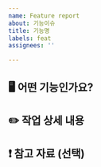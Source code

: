 ```yaml
---
name: Feature report
about: 기능이슈
title: 기능명
labels: feat
assignees: ''

---
```


## 🖥️ 어떤 기능인가요?

## ✏️ 작업 상세 내용

## ❗️ 참고 자료 (선택)
